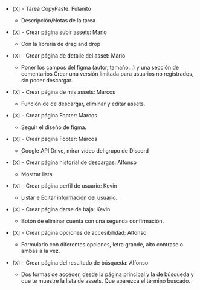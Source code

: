 * `[X]` - Tarea CopyPaste: Fulanito
    - Descripción/Notas de la tarea

* `[X]` - Crear página subir assets: Mario
    - Con la librería de drag and drop

* `[X]` - Crear página de detalle del asset: Mario
    - Poner los campos del figma (autor, tamaño...) y una sección de comentarios
    Crear una versión limitada para usuarios no registrados, sin poder descargar.

* `[X]` - Crear página de mis assets: Marcos
    - Función de de descargar, eliminar y editar assets.

* `[X]` - Crear página Footer: Marcos
    - Seguir el diseño de figma.

* `[X]` - Crear página Footer: Marcos
    - Google API Drive, mirar vídeo del grupo de Discord
    
* `[X]` - Crear página historial de descargas: Alfonso
    - Mostrar lista

* `[X]` - Crear página perfil de usuario: Kevin
  - Listar e Editar información del usuario.

* `[X]` - Crear página darse de baja: Kevin
    - Botón de eliminar cuenta con una segunda confirmación.

* `[X]` - Crear página opciones de accesibilidad: Alfonso
    - Formulario con diferentes opciones, letra grande, alto contrase o ambas a la vez.

* `[X]` - Crear página del resultado de búsqueda: Alfonso
    - Dos formas de acceder, desde la página principal y la de búsqueda y que te muestre la lista de assets.
    Que aparezca el término buscado.